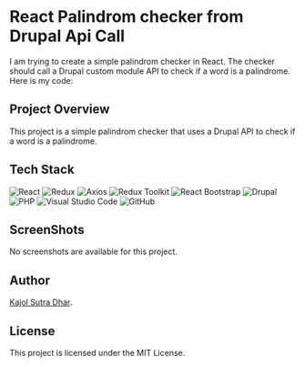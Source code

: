# React Palindrom checker from Drupal Api Call

I am trying to create a simple palindrom checker in React. The checker should call a Drupal custom module API to check if a word is a palindrome. Here is my code:

## Project Overview

This project is a simple palindrom checker that uses a Drupal API to check if a word is
a palindrome.

## Tech Stack

![React](https://img.shields.io/badge/react-%2361DAFB.svg?style=for-the-badge&logo=react&logoColor=white)
![Redux](https://img.shields.io/badge/redux-%23593d88.svg?style=for-the-badge&logo=redux&logoColor=white)
![Axios](https://img.shields.io/badge/axios-%23232F7E.svg?style=for-the-badge&logo=axios&logoColor=white)
![Redux Toolkit](https://img.shields.io/badge/redux%20toolkit-%23764FA3.svg?style=for-the-badge&logo=redux&logoColor=white)
![React Bootstrap](https://img.shields.io/badge/react%20bootstrap-%238F3BF4.svg?style=for-the-badge&logo=react-bootstrap&logoColor=white)
![Drupal](https://img.shields.io/badge/drupal-%230678BE.svg?style=for-the-badge&logo=drupal&logoColor=white)
![PHP](https://img.shields.io/badge/php-%23777BB4.svg?style=for-the-badge&logo=php&logoColor=white)
![Visual Studio Code](https://img.shields.io/badge/Visual%20Studio%20Code-0078d7.svg?style=for-the-badge&logo=visual-studio-code&logoColor=white)
![GitHub](https://img.shields.io/badge/github-%23121011.svg?style=for-the-badge&logo=github&logoColor=white)

## ScreenShots

No screenshots are available for this project.

## Author

[Kajol Sutra Dhar](https://github.com/the-sankari/).

## License

This project is licensed under the MIT License.
